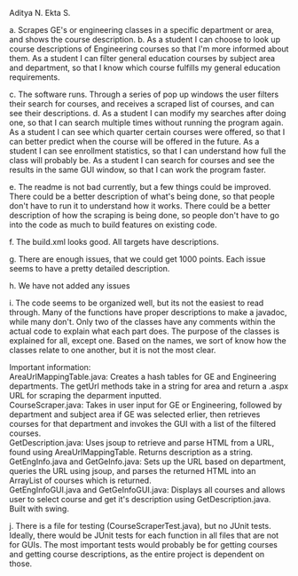 Aditya N.
Ekta S.

a. Scrapes GE's or engineering classes in a specific department or area, and shows the course description.
b. As a student I can choose to look up course descriptions of Engineering courses so that I'm more informed about them.
   As a student I can filter general education courses by subject area and department, so that I know which course fulfills my general education requirements.
   
c. The software runs. Through a series of pop up windows the user filters their search for courses, and receives a scraped list of courses, and can see their descriptions.
d. As a student I can modify my searches after doing one, so that I can search multiple times without running the program again.
   As a student I can see which quarter certain courses were offered, so that I can better predict when the course will be offered in the future.
   As a student I can see enrollment statistics, so that I can understand how full the class will probably be.
   As a student I can search for courses and see the results in the same GUI window, so that I can work the program faster.

e. The readme is not bad currently, but a few things could be improved. There could be a better description of what's being done, so that people don't have to run it to understand how it works. There could be a better description of how the scraping is being done, so people don't have to go into the code as much to build features on existing code.

f. The build.xml looks good. All targets have descriptions.

g. There are enough issues, that we could get 1000 points. Each issue seems to have a pretty detailed description.

h. We have not added any issues

i. The code seems to be organized well, but its not the easiest to read through. Many of the functions have proper descriptions to make a javadoc, while many don't. Only two of the classes have any comments within the actual code to explain what each part does. The purpose of the classes is explained for all, except one. Based on the names, we sort of know how the classes relate to one another, but it is not the most clear. 

Important information:  
AreaUrlMappingTable.java: Creates a hash tables for GE and Engineering departments. The getUrl methods take in a string for area and return a .aspx URL for scraping the deparment inputted.  
CourseScraper.java: Takes in user input for GE or Engineering, followed by department and subject area if GE was selected erlier, then retrieves courses for that department and invokes the GUI with a list of the filtered courses.  
GetDescription.java: Uses jsoup to retrieve and parse HTML from a URL, found using AreaUrlMappingTable. Returns description as a string.  
GetEngInfo.java and GetGeInfo.java: Sets up the URL based on department, queries the URL using jsoup, and parses the returned HTML into an ArrayList of courses which is returned.  
GetEngInfoGUI.java and GetGeInfoGUI.java: Displays all courses and allows user to select course and get it's description using GetDescription.java. Built with swing. 


j. There is a file for testing (CourseScraperTest.java), but no JUnit tests. Ideally, there would be JUnit tests for each function in all files that are not for GUIs. The most important tests would probably be for getting courses and getting course descriptions, as the entire project is dependent on those. 
   
